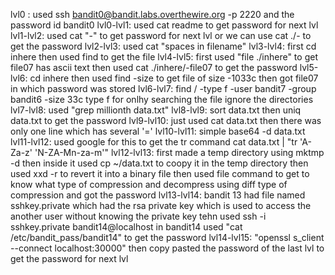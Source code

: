 lvl0 :
used ssh bandit0@bandit.labs.overthewire.org -p 2220
and the password id bandit0
lvl0-lvl1:
used cat readme to get password for next lvl
lvl1-lvl2:
used cat "-" to get password for next lvl or we 
can use cat ./- to get the password
lvl2-lvl3:
used cat "spaces in filename"
lvl3-lvl4:
first cd inhere
then used find to get the file
lvl4-lvl5:
first used "file ./inhere" to get file07 has ascii text
then used cat ./inhere/-file07 to get the password
lvl5-lvl6:
cd inhere 
then used find -size to get file of size -1033c then got file07 in which password was stored
lvl6-lvl7:
find  / -type f -user bandit7 -group bandit6 -size 33c
type f for onlhy searching the file ignore the directories
lvl7-lvl8:
used "grep millionth data.txt"
lvl8-lvl9:
sort data.txt then uniq data.txt to get the password
lvl9-lvl10:
just used cat data.txt then there was only one line which has several '='
lvl10-lvl11:
simple base64 -d data.txt
lvl11-lvl12:
used google for this to get the tr command
cat data.txt | "tr 'A-Za-z' 'N-ZA-Mn-za-m'"
lvl12-lvl13:
first made a temp directory using mktmp -d
then inside it used cp ~/data.txt to coopy it in the temp directory
then used xxd -r to revert it into a binary file
then used file command to get to know what type of compression and decompress using diff type of compression and got the password
lvl13-lvl14:
bandit 13 had file named sshkey.private which had the rsa private key which is used to access the another user without knowing the private key tehn used
ssh -i sshkey.private bandit14@localhost
in bandit14 used "cat  /etc/bandit_pass/bandit14" to get the password
lvl14-lvl15:
"openssl s_client --connect localhost:30000"
then copy pasted the password of the last lvl to get the password for next lvl
